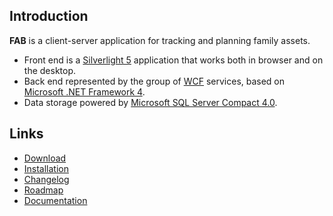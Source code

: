 Introduction
------------

**FAB** is a client-server application for tracking and planning family assets.

* Front end is a [Silverlight 5](http://www.microsoft.com/silverlight/) application that works both in browser and on the desktop.
* Back end represented by the group of [WCF](http://msdn.microsoft.com/en-us/netframework/aa663324) services, based on [Microsoft .NET Framework 4](http://www.microsoft.com/download/en/details.aspx?id=17851).
* Data storage powered by [Microsoft SQL Server Compact 4.0](http://www.microsoft.com/download/en/details.aspx?id=17876).

Links
--------

* [Download](../../releases)
* [Installation](../../wiki/Installation)
* [Changelog](https://bitbucket.org/sevenate/fab/wiki/Changelog)
* [Roadmap](https://bitbucket.org/sevenate/fab/wiki/Roadmap)
* [Documentation](https://bitbucket.org/sevenate/fab/wiki/Documentation)

